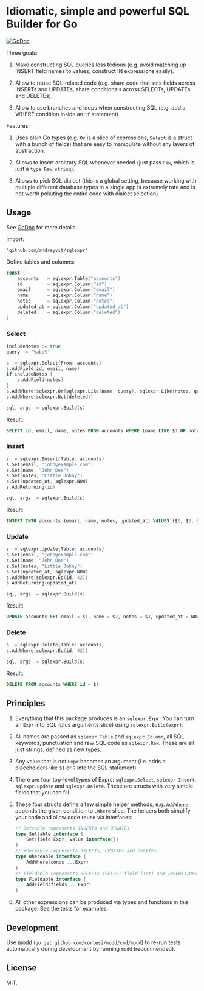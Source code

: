 # Idiomatic, simple and powerful SQL Builder for Go

[![GoDoc](https://godoc.org/github.com/andreyvit/sqlexpr?status.svg)](https://godoc.org/github.com/andreyvit/sqlexpr)

Three goals:

1. Make constructing SQL queries less tedious (e.g. avoid matching up INSERT field names to values, construct IN expressions easily).

2. Allow to reuse SQL-related code (e.g. share code that sets fields across INSERTs and UPDATEs, share conditionals across SELECTs, UPDATEs and DELETEs).

3. Allow to use branches and loops when constructing SQL (e.g. add a WHERE condition inside an `if` statement)


Features:

1. Uses plain Go types (e.g. `Or` is a slice of expressions, `Select` is a struct with a bunch of fields) that are easy to manipulate without any layers of abstraction.

2. Allows to insert arbitrary SQL whenever needed (just pass `Raw`, which is just a `type Raw string`).

3. Allows to pick SQL dialect (this is a global setting, because working with multiple different database types in a single app is extremely rate and is not worth polluting the entire code with dialect selection).



## Usage

See [GoDoc](https://godoc.org/github.com/andreyvit/sqlexpr) for more details.

Import:

    "github.com/andreyvit/sqlexpr"

Define tables and columns:

```go
const (
    accounts   = sqlexpr.Table("accounts")
    id         = sqlexpr.Column("id")
    email      = sqlexpr.Column("email")
    name       = sqlexpr.Column("name")
    notes      = sqlexpr.Column("notes")
    updated_at = sqlexpr.Column("updated_at")
    deleted    = sqlexpr.Column("deleted")
)
```

### Select

```go
includeNotes := true
query := "%abc%"

s := sqlexpr.Select{From: accounts}
s.AddField(id, email, name)
if includeNotes {
    s.AddField(notes)
}
s.AddWhere(sqlexpr.Or{sqlexpr.Like(name, query), sqlexpr.Like(notes, query)})
s.AddWhere(sqlexpr.Not(deleted))

sql, args := sqlexpr.Build(s)
```

Result:

```sql
SELECT id, email, name, notes FROM accounts WHERE (name LIKE $1 OR notes LIKE $2) AND NOT deleted
```

### Insert

```go
s := sqlexpr.Insert{Table: accounts}
s.Set(email, "john@example.com")
s.Set(name, "John Doe")
s.Set(notes, "Little Johny")
s.Set(updated_at, sqlexpr.NOW)
s.AddReturning(id)

sql, args := sqlexpr.Build(s)
```

Result:

```sql
INSERT INTO accounts (email, name, notes, updated_at) VALUES ($1, $2, $3, NOW()) RETURNING id
```

### Update

```go
s := sqlexpr.Update{Table: accounts}
s.Set(email, "john@example.com")
s.Set(name, "John Doe")
s.Set(notes, "Little Johny")
s.Set(updated_at, sqlexpr.NOW)
s.AddWhere(sqlexpr.Eq(id, 42))
s.AddReturning(updated_at)

sql, args := sqlexpr.Build(s)
```

Result:

```sql
UPDATE accounts SET email = $1, name = $2, notes = $3, updated_at = NOW() WHERE id = $4 RETURNING updated_at
```

### Delete

```go
s := sqlexpr.Delete{Table: accounts}
s.AddWhere(sqlexpr.Eq(id, 42))

sql, args := sqlexpr.Build(s)
```

Result:

```sql
DELETE FROM accounts WHERE id = $1
```


## Principles

1. Everything that this package produces is an `sqlexpr.Expr`. You can turn an `Expr` into SQL (plus arguments slice) using `sqlexpr.Build(expr)`.

2. All names are passed as `sqlexpr.Table` and `sqlexpr.Column`, all SQL keywords, punctuation and raw SQL code as `sqlexpr.Raw`. These are all just strings, defined as new types.

3. Any value that is not `Expr` becomes an argument (i.e. adds a placeholders like `$1` or `?` into the SQL statement).

4. There are four top-level types of Exprs: `sqlexpr.Select`, `sqlexpr.Insert`, `sqlexpr.Update` and `sqlexpr.Delete`. These are structs with very simple fields that you can fill.

5. These four structs define a few simple helper methods, e.g. `AddWhere` appends the given condition to `.Where` slice. The helpers both simplify your code and allow code reuse via interfaces:

    ```go
    // Settable represents INSERTs and UPDATEs
    type Settable interface {
        Set(field Expr, value interface{})
    }
    // Whereable represents SELECTs, UPDATEs and DELETEs
    type Whereable interface {
        AddWhere(conds ...Expr)
    }
    // Fieldable represents SELECTs (SELECT field list) and INSERTs/UPDATEs/DELETEs (RETURNING clause)
    type Fieldable interface {
        AddField(fields ...Expr)
    }
    ```

6. All other expressions can be produced via types and functions in this package. See the tests for examples.


## Development

Use [modd](https://github.com/cortesi/modd) (`go get github.com/cortesi/modd/cmd/modd`) to re-run tests automatically during development by running `modd` (recommended).


## License

MIT.
